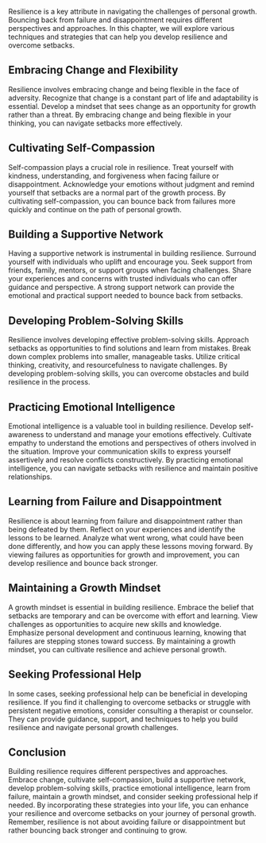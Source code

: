 
Resilience is a key attribute in navigating the challenges of personal growth. Bouncing back from failure and disappointment requires different perspectives and approaches. In this chapter, we will explore various techniques and strategies that can help you develop resilience and overcome setbacks.

## Embracing Change and Flexibility

Resilience involves embracing change and being flexible in the face of adversity. Recognize that change is a constant part of life and adaptability is essential. Develop a mindset that sees change as an opportunity for growth rather than a threat. By embracing change and being flexible in your thinking, you can navigate setbacks more effectively.

## Cultivating Self-Compassion

Self-compassion plays a crucial role in resilience. Treat yourself with kindness, understanding, and forgiveness when facing failure or disappointment. Acknowledge your emotions without judgment and remind yourself that setbacks are a normal part of the growth process. By cultivating self-compassion, you can bounce back from failures more quickly and continue on the path of personal growth.

## Building a Supportive Network

Having a supportive network is instrumental in building resilience. Surround yourself with individuals who uplift and encourage you. Seek support from friends, family, mentors, or support groups when facing challenges. Share your experiences and concerns with trusted individuals who can offer guidance and perspective. A strong support network can provide the emotional and practical support needed to bounce back from setbacks.

## Developing Problem-Solving Skills

Resilience involves developing effective problem-solving skills. Approach setbacks as opportunities to find solutions and learn from mistakes. Break down complex problems into smaller, manageable tasks. Utilize critical thinking, creativity, and resourcefulness to navigate challenges. By developing problem-solving skills, you can overcome obstacles and build resilience in the process.

## Practicing Emotional Intelligence

Emotional intelligence is a valuable tool in building resilience. Develop self-awareness to understand and manage your emotions effectively. Cultivate empathy to understand the emotions and perspectives of others involved in the situation. Improve your communication skills to express yourself assertively and resolve conflicts constructively. By practicing emotional intelligence, you can navigate setbacks with resilience and maintain positive relationships.

## Learning from Failure and Disappointment

Resilience is about learning from failure and disappointment rather than being defeated by them. Reflect on your experiences and identify the lessons to be learned. Analyze what went wrong, what could have been done differently, and how you can apply these lessons moving forward. By viewing failures as opportunities for growth and improvement, you can develop resilience and bounce back stronger.

## Maintaining a Growth Mindset

A growth mindset is essential in building resilience. Embrace the belief that setbacks are temporary and can be overcome with effort and learning. View challenges as opportunities to acquire new skills and knowledge. Emphasize personal development and continuous learning, knowing that failures are stepping stones toward success. By maintaining a growth mindset, you can cultivate resilience and achieve personal growth.

## Seeking Professional Help

In some cases, seeking professional help can be beneficial in developing resilience. If you find it challenging to overcome setbacks or struggle with persistent negative emotions, consider consulting a therapist or counselor. They can provide guidance, support, and techniques to help you build resilience and navigate personal growth challenges.

## Conclusion

Building resilience requires different perspectives and approaches. Embrace change, cultivate self-compassion, build a supportive network, develop problem-solving skills, practice emotional intelligence, learn from failure, maintain a growth mindset, and consider seeking professional help if needed. By incorporating these strategies into your life, you can enhance your resilience and overcome setbacks on your journey of personal growth. Remember, resilience is not about avoiding failure or disappointment but rather bouncing back stronger and continuing to grow.
